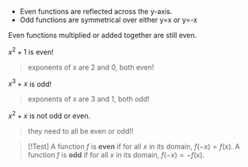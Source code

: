 - Even functions are reflected across the y-axis.
- Odd functions are symmetrical over either y=x or y=-x

Even functions multiplied or added together are still even.

$x^2+1$  is even!
> exponents of x are 2 and 0, both even!

$x^3 + x$  is odd!
> exponents of x are 3 and 1, both odd!

$x^2 + x$  is not odd or even.
> they need to all be even or odd!!

> [!Test]
> A function $f$ is **even** if for all $x$ in its domain,
$f(-x) = f(x)$.
A function $f$ is **odd** if for all $x$ in its domain,
$f(-x) = -f(x)$.

